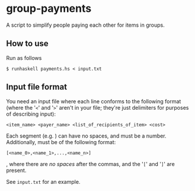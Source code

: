 group-payments
==============

A script to simplify people paying each other for items in groups.

How to use
----------

Run as follows

    $ runhaskell payments.hs < input.txt

Input file format
-----------------

You need an input file where each line conforms to the following format (where the '`<`' and '`>`' aren't in your file; they're just delimiters for purposes of describing input):

    <item_name> <payer_name> <list_of_recipients_of_item> <cost>

Each segment (e.g. <payer name>) can have no spaces, and <cost> must be a number. Additionally, <list of recipients of item> must be of the following format:

    [<name_0>,<name_1>,...,<name_n>]

, where there are *no spaces* after the commas, and the '`[`' and '`]`' are present.

See `input.txt` for an example.
